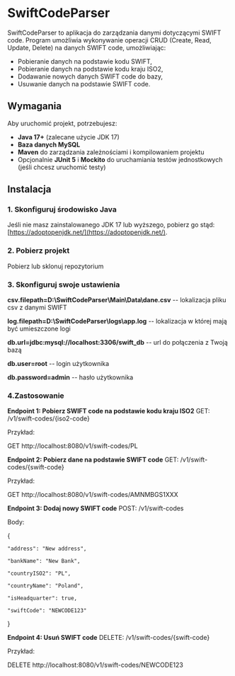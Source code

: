 # SwiftCodeParser

SwiftCodeParser to aplikacja do zarządzania danymi dotyczącymi SWIFT code. Program umożliwia wykonywanie operacji CRUD (Create, Read, Update, Delete) na danych SWIFT code, umożliwiając:
- Pobieranie danych na podstawie kodu SWIFT,
- Pobieranie danych na podstawie kodu kraju ISO2,
- Dodawanie nowych danych SWIFT code do bazy,
- Usuwanie danych na podstawie SWIFT code.

## Wymagania

Aby uruchomić projekt, potrzebujesz:

- **Java 17+** (zalecane użycie JDK 17)
- **Baza danych MySQL**
- **Maven** do zarządzania zależnościami i kompilowaniem projektu
- Opcjonalnie **JUnit 5** i **Mockito** do uruchamiania testów jednostkowych (jeśli chcesz uruchomić testy)

## Instalacja

### 1. Skonfiguruj środowisko Java

Jeśli nie masz zainstalowanego JDK 17 lub wyższego, pobierz go stąd: [https://adoptopenjdk.net/](https://adoptopenjdk.net/).

### 2. Pobierz projekt

Pobierz lub sklonuj repozytorium

### 3. Skonfiguruj swoje ustawienia

**csv.filepath=D:\\SwiftCodeParser\\Main\\Data\\dane.csv** -- lokalizacja pliku csv z danymi SWIFT

**log.filepath=D:\\SwiftCodeParser\\logs\\app.log**   -- lokalizacja w której mają być umieszczone logi

**db.url=jdbc:mysql://localhost:3306/swift_db**  -- url do połączenia z Twoją bazą

**db.user=root**  -- login użytkownika

**db.password=admin**  -- hasło użytkownika

### 4.Zastosowanie
**Endpoint 1: Pobierz SWIFT code na podstawie kodu kraju ISO2**
GET: /v1/swift-codes/{iso2-code}

Przykład:

GET http://localhost:8080/v1/swift-codes/PL

**Endpoint 2: Pobierz dane na podstawie SWIFT code**
GET: /v1/swift-codes/{swift-code}

Przykład:

GET http://localhost:8080/v1/swift-codes/AMNMBGS1XXX

**Endpoint 3: Dodaj nowy SWIFT code**
POST: /v1/swift-codes

Body:

{

    "address": "New address",
    
    "bankName": "New Bank",
    
    "countryISO2": "PL",
    
    "countryName": "Poland",
    
    "isHeadquarter": true,
    
    "swiftCode": "NEWCODE123"
    
}

**Endpoint 4: Usuń SWIFT code**
DELETE: /v1/swift-codes/{swift-code}

Przykład:

DELETE http://localhost:8080/v1/swift-codes/NEWCODE123

